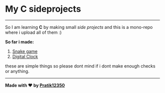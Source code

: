 # My C sideprojects
---
So I am learning **C** by making small *side projects* and this is a mono-repo where i upload all of them :)

**So far i made:**
1. [Snake game](/snake-game)
2. [Digital Clock](/clock)

these are simple things so please dont mind if i dont make enough checks or anything.


---
**Made with :heart: by [Pratik12350](https://github.com/pratik12350)**
